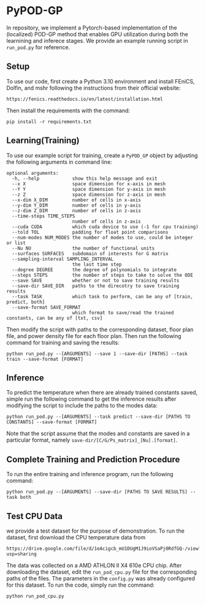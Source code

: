 # PyPOD-GP
In repository, we implement a Pytorch-based implementation of the (localized) POD-GP method that enables GPU utilization during both the learnining and inferece stages. We provide an example running script in ```run_pod.py``` for reference.

## Setup
To use our code, first create a Python 3.10 environment and install FEniCS, Dolfin, and mshr following the instructions from their official website: 
```
https://fenics.readthedocs.io/en/latest/installation.html
```
Then install the requirements with the command:
```
pip install -r requirements.txt
```
## Learning(Training)
To use our example script for training, create a ```PyPOD_GP``` object by adjusting the following arguments in command line:
```
optional arguments:
  -h, --help            show this help message and exit
  --x X                 space dimension for x-axis in mesh
  --Y Y                 space dimension for y-axis in mesh
  --z Z                 space dimension for z-axis in mesh
  --x-dim X_DIM         number of cells in x-axis
  --y-dim Y_DIM         number of cells in y-axis
  --z-dim Z_DIM         number of cells in z-axis
  --time-steps TIME_STEPS
                        number of cells in z-axis
  --cuda CUDA           which cuda device to use (-1 for cpu training)
  --told TOL            padding for float point comparisons
  --num-modes NUM_MODES the number of modes to use, could be integer or list
  --Nu NU               the number of functional units
  --surfaces SURFACES   subdomain of interests for G matrix
  --sampling-interval SAMPLING_INTERVAL
                        the last time step
  --degree DEGREE       the degree of polynomials to integrate
  --steps STEPS         the number of steps to take to solve the ODE
  --save SAVE           whether or not to save training results
  --save-dir SAVE_DIR   paths to the direcotry to save training results
  --task TASK           which task to perform, can be any of [train, predict, both]
  --save-format SAVE_FORMAT 
                        which format to save/read the trained constants, can be any of [txt, csv]
```
Then modify the script with paths to the corresponding dataset, floor plan file, and power density file for each floor plan. Then run the following command for training and saving the results:
```
python run_pod.py --[ARGUMENTS] --save 1 --save-dir [PATHS] --task train --save-format [FORMAT]
```

## Inference
To predict the temperature when there are already trained constants saved, simple run the following command to get the inference results after modifying the script to include the paths to the modes data:
```
python run_pod.py --[ARGUMENTS] --task predict --save-dir [PATHS TO CONSTANTS] --save-format [FORMAT]
```
Note that the script assume that the modes and constants are saved in a particular format, namely ```save-dir/[C/G/Ps_matrix]_[Nu].[format]```.

## Complete Training and Prediction Procedure
To run the entire training and inference program, run the following command:
```
python run_pod.py --[ARGUMENTS] --save-dir [PATHS TO SAVE RESULTS] --task both
```

## Test CPU Data
we provide a test dataset for the purpose of demonstration. To run the dataset, first download the CPU temperature data from 
```
https://drive.google.com/file/d/1eAcigcb_mU1DUgM1J9ioVSaPj0RdfGQ-/view?usp=sharing
```
The data was collected on a AMD ATHLON II X4 610e CPU chip. After downloading the dataset, edit the ```run_pod_cpu.py``` file for the corresponding paths of the files. The parameters in the ```config.py``` was already configured for this dataset. To run the code, simply run the command:
```
python run_pod_cpu.py
```
